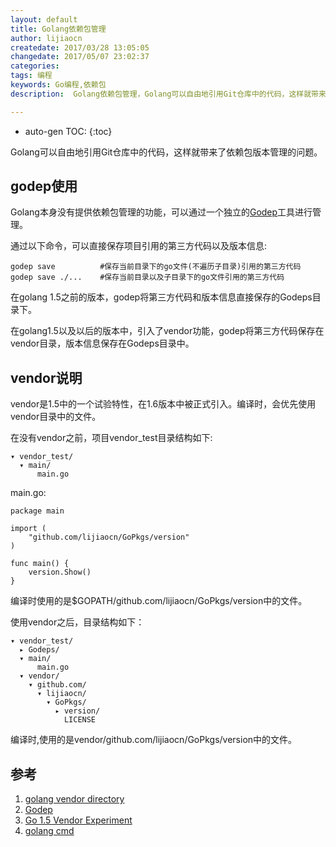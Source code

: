 ```yaml
---
layout: default
title: Golang依赖包管理
author: lijiaocn
createdate: 2017/03/28 13:05:05
changedate: 2017/05/07 23:02:37
categories:
tags: 编程
keywords: Go编程,依赖包
description:  Golang依赖包管理，Golang可以自由地引用Git仓库中的代码，这样就带来了依赖包版本管理的问题。

---
```


* auto-gen TOC:
{:toc}

Golang可以自由地引用Git仓库中的代码，这样就带来了依赖包版本管理的问题。

## godep使用

Golang本身没有提供依赖包管理的功能，可以通过一个独立的[Godep][2]工具进行管理。

通过以下命令，可以直接保存项目引用的第三方代码以及版本信息:

	godep save          #保存当前目录下的go文件(不遍历子目录)引用的第三方代码
	godep save ./...    #保存当前目录以及子目录下的go文件引用的第三方代码

在golang 1.5之前的版本，godep将第三方代码和版本信息直接保存的Godeps目录下。

在golang1.5以及以后的版本中，引入了vendor功能，godep将第三方代码保存在vendor目录，版本信息保存在Godeps目录中。

## vendor说明

vendor是1.5中的一个试验特性，在1.6版本中被正式引入。编译时，会优先使用vendor目录中的文件。

在没有vendor之前，项目vendor_test目录结构如下:

	▾ vendor_test/
	  ▾ main/
	      main.go

main.go:

	package main
	
	import (
	    "github.com/lijiaocn/GoPkgs/version"
	)
	
	func main() {
	    version.Show()
	}

编译时使用的是$GOPATH/github.com/lijiaocn/GoPkgs/version中的文件。

使用vendor之后，目录结构如下：

	▾ vendor_test/
	  ▸ Godeps/
	  ▾ main/
	      main.go
	  ▾ vendor/
	    ▾ github.com/
	      ▾ lijiaocn/
	        ▾ GoPkgs/
	          ▸ version/
	            LICENSE

编译时,使用的是vendor/github.com/lijiaocn/GoPkgs/version中的文件。

## 参考

1. [golang vendor directory][1]
2. [Godep][2]
3. [Go 1.5 Vendor Experiment][3]
4. [golang cmd][4]

[1]: https://golang.org/cmd/go/#hdr-Vendor_Directories  "golang vendor directory"
[2]: https://github.com/tools/godep "godep"
[3]: https://docs.google.com/document/d/1Bz5-UB7g2uPBdOx-rw5t9MxJwkfpx90cqG9AFL0JAYo/edit "Go 1.5 Vendor Experiment"
[4]: https://golang.org/cmd/go/ "golang cmds"
